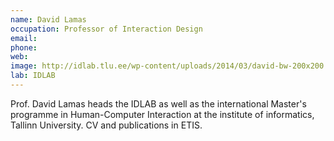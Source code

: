 ```yaml
---
name: David Lamas
occupation: Professor of Interaction Design
email:
phone:
web:
image: http://idlab.tlu.ee/wp-content/uploads/2014/03/david-bw-200x200.jpeg
lab: IDLAB
---
```


Prof. David Lamas heads the IDLAB as well as the international Master's programme
in Human-Computer Interaction at the institute of informatics, Tallinn University.
CV and publications in ETIS.